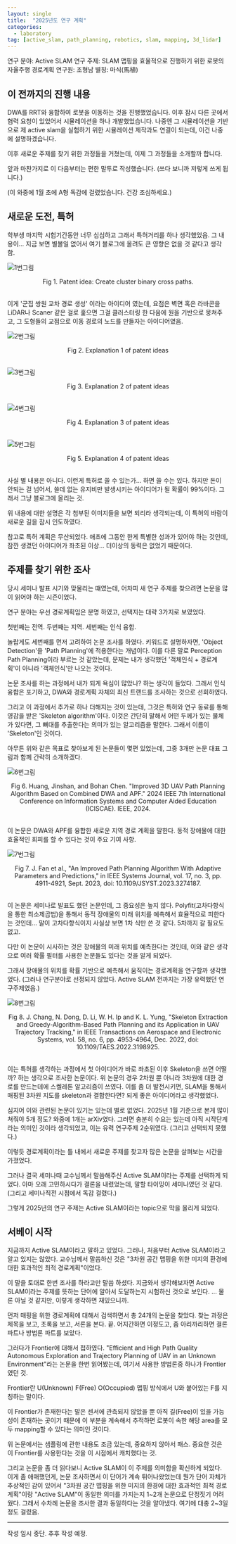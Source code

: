 ```yaml
---
layout: single
title:  "2025년도 연구 계획"
categories:
  - laboratory
tag: [active_slam, path_planning, robotics, slam, mapping, 3d_lidar]
---
```


연구 분야: Active SLAM 
연구 주제: SLAM 맵핑을 효율적으로 진행하기 위한 로봇의 자율주행 경로계획
연구원: 조형남
별칭: 마식(馬植)

## 이 전까지의 진행 내용

DWA를 RRT와 융합하여 로봇을 이동하는 것을 진행했었습니다. 이후 잠시 다른 곳에서 협력 요청이 있었어서 시뮬레이션을 하나 개발했었습니다. 나중엔 그 시뮬레이션을 기반으로 제 active slam을 실험하기 위한 시뮬레이션 제작과도 연결이 되는데, 이건 나중에 설명하겠습니다.

이후 새로운 주제를 찾기 위한 과정들을 거쳤는데, 이제 그 과정들을 소개할까 합니다. 

앞과 마찬가지로 이 다음부터는 편한 말투로 작성했습니다. (쓰다 보니까 저렇게 쓰게 됩니다.)

(이 와중에 1월 초에 A형 독감에 걸렸었습니다. 건강 조심하세요.)


## 새로운 도전, 특허

학부생 마지막 시험기간동안 너무 심심하고 그래서 특허거리를 하나 생각했었음. 그 내용이... 지금 보면 별볼일 없어서 여기 블로그에 올려도 큰 영향은 없을 것 같다고 생각함.

![1번그림](https://raw.githubusercontent.com/aktmdtkd/aktmdtkd.github.io/master/_posts/image/2025-01-22-lab_plan_2025_activeslam/1.png)
<center>Fig 1. Patent idea: Create cluster binary cross paths.</center>  
<br>

이게 '군집 쌍원 교차 경로 생성' 이라는 아이디어 였는데, 요점은 벽면 혹은 라바콘을 LiDAR나 Scaner 같은 걸로 훑으면 그걸 클러스터링 한 다음에 원을 기반으로 뭉쳐주고, 그 도형들의 교점으로 이동 경로의 노드를 만들자는 아이디어였음.

![2번그림](https://raw.githubusercontent.com/aktmdtkd/aktmdtkd.github.io/master/_posts/image/2025-01-22-lab_plan_2025_activeslam/2.png)
<center>Fig 2. Explanation 1 of patent ideas</center>  
<br>

![3번그림](https://raw.githubusercontent.com/aktmdtkd/aktmdtkd.github.io/master/_posts/image/2025-01-22-lab_plan_2025_activeslam/3.png)
<center>Fig 3. Explanation 2 of patent ideas</center>  
<br>

![4번그림](https://raw.githubusercontent.com/aktmdtkd/aktmdtkd.github.io/master/_posts/image/2025-01-22-lab_plan_2025_activeslam/4.png)
<center>Fig 4. Explanation 3 of patent ideas</center>  
<br>

![5번그림](https://raw.githubusercontent.com/aktmdtkd/aktmdtkd.github.io/master/_posts/image/2025-01-22-lab_plan_2025_activeslam/5.png)
<center>Fig 5. Explanation 4 of patent ideas</center>  
<br>

사실 별 내용은 아니다. 이런게 특허로 쓸 수 있는가... 하면 쓸 수는 있다. 하지만 돈이 안되는 걸 넘어서, 쓸데 없는 유지비만 발생시키는 아이디어가 될 확률이 99%이다. 그래서 그냥 블로그에 올리는 것.

위 내용에 대한 설명은 각 첨부된 이미지들을 보면 되리라 생각되는데, 이 특허의 바람이 새로운 길을 잠시 인도하였다.

참고로 특허 계획은 무산되었다. 애초에 그동안 한게 특별한 성과가 있어야 하는 것인데, 잠깐 생겼던 아이디어가 좌초된 이상... 더이상의 동력은 없었기 때문이다.


## 주제를 찾기 위한 조사

당시 세미나 발표 시기와 맞물리는 떄였는데, 어차피 새 연구 주제를 찾으려면 논문을 많이 읽어야 하는 시즌이었다.

연구 분야는 우선 경로계획임은 분명 하였고, 선택지는 대략 3가지로 보였었다.

첫번째는 전역. 두번째는 지역. 세번째는 인식 융합.

놀랍게도 세번째를 먼저 고려하여 논문 조사를 하였다. 키워드로 설명하자면, 'Object Detection'을 'Path Planning'에 적용한다는 개념이다. 이를 다른 말로 Perception Path Planning이라 부르는 것 같았는데, 문제는 내가 생각했던 '객체인식 + 경로계획'이 아니라 '객체인식'만 나오는 것이다.

논문 조사를 하는 과정에서 내가 되게 욕심이 많았나? 하는 생각이 들었다. 그래서 인식 융합은 포기하고, DWA와 경로계획 자체의 최신 트랜드를 조사하는 것으로 선회하였다.

그리고 이 과정에서 추가로 하나 더해지는 것이 있는데, 그것은 특허와 연구 동료를 통해 영감을 받은 'Skeleton algorithm'이다. 이것은 간단히 말해서 어떤 두께가 있는 물체가 있다면, 그 뼈대를 추출한다는 의미가 있는 알고리즘을 말한다. 그래서 이름이 'Skeleton'인 것이다.

아무튼 위와 같은 목표로 찾아보게 된 논문들이 몇편 있었는데, 그중 3개만 논문 대표 그림과 함께 간략히 소개하겠다.

![6번그림](https://raw.githubusercontent.com/aktmdtkd/aktmdtkd.github.io/master/_posts/image/2025-01-22-lab_plan_2025_activeslam/6.png)
<center>Fig 6. Huang, Jinshan, and Bohan Chen. "Improved 3D UAV Path Planning Algorithm Based on Combined DWA and APF." 2024 IEEE 7th International Conference on Information Systems and Computer Aided Education (ICISCAE). IEEE, 2024.</center>
<br>

이 논문은 DWA와 APF를 융합한 새로운 지역 경로 계획을 말한다. 동적 장애물에 대한 효율적인 회피를 할 수 있다는 것이 주요 기여 사항.

![7번그림](https://raw.githubusercontent.com/aktmdtkd/aktmdtkd.github.io/master/_posts/image/2025-01-22-lab_plan_2025_activeslam/7.png)
<center>Fig 7. J. Fan et al., "An Improved Path Planning Algorithm With Adaptive Parameters and Predictions," in IEEE Systems Journal, vol. 17, no. 3, pp. 4911-4921, Sept. 2023, doi: 10.1109/JSYST.2023.3274187.</center>
<br>

이 논문은 세미나로 발표도 했던 논문인데, 그 중요성은 높지 않다. Polyfit(고차다항식을 통한 최소제곱법)을 통해서 동적 장애물의 미래 위치를 예측해서 효율적으로 피한다는 것인데... 말이 고차다항식이지 사실상 보면 1차 식만 쓴 것 같다. 5차까지 갈 필요도 없고.

다만 이 논문이 시사하는 것은 장애물의 미래 위치를 예측한다는 것인데, 이와 같은 생각으로 여러 확률 필터를 사용한 논문들도 있다는 것을 알게 되었다.

그래서 장애물의 위치를 확률 기반으로 예측해서 움직이는 경로계획을 연구할까 생각했었다. (그러나 연구분야로 선정되지 않았다. Active SLAM 전까지는 가장 유력했던 연구주제였음.)

![8번그림](https://raw.githubusercontent.com/aktmdtkd/aktmdtkd.github.io/master/_posts/image/2025-01-22-lab_plan_2025_activeslam/8.png)
<center>Fig 8. J. Chang, N. Dong, D. Li, W. H. Ip and K. L. Yung, "Skeleton Extraction and Greedy-Algorithm-Based Path Planning and its Application in UAV Trajectory Tracking," in IEEE Transactions on Aerospace and Electronic Systems, vol. 58, no. 6, pp. 4953-4964, Dec. 2022, doi: 10.1109/TAES.2022.3198925.</center>
<br>

이는 특허를 생각하는 과정에서 첫 아이디어가 바로 좌초된 이후 Skeleton을 쓰면 어떨까? 하는 생각으로 조사한 논문이다. 위 논문의 경우 2차원 뿐 아니라 3차원에 대한 경로를 만드는데에 스켈레톤 알고리즘이 쓰였다. 이를 좀 더 발전시키면, SLAM을 통해서 매핑된 3차원 지도를 skeleton과 결합한다면? 되게 좋은 아이디어라고 생각했었다. 

심지어 이와 관련된 논문이 있기는 있는데 별로 없었다. 2025년 1월 기준으로 본게 많이 쳐줘야 5개 정도? 와중에 1개는 arXiv였다. 그러면 충분히 수요는 있는데 아직 시작단계라는 의미인 것이라 생각되었고, 이는 유력 연구주제 2순위였다. (그리고 선택되지 못했다.)

이렇듯 경로계획이라는 틀 내에서 새로운 주제를 찾고자 많은 논문을 살펴보는 시간을 가졌었다.

그러나 결국 세미나때 교수님께서 말씀해주신 Active SLAM이라는 주제를 선택하게 되었다. 아마 오래 고민하시다가 결론을 내렸었는데, 말할 타이밍이 세미나였던 것 같다. (그리고 세미나직전 시점에서 독감 걸렸다.)

그렇게 2025년의 연구 주제는 Active SLAM이라는 topic으로 막을 올리게 되었다.


## 서베이 시작

지금까지 Active SLAM이라고 말하고 있었다. 그러나, 처음부터 Active SLAM이라고 알고 있지는 않았다. 교수님께서 말씀하신 것은 "3차원 공간 맵핑을 위한 미지의 환경에 대한 효과적인 최적 경로계획"이었다.

이 말을 토대로 한번 조사를 하라고만 말씀 하셨다. 지금와서 생각해보자면 Active SLAM이라는 주제를 뜻하는 단어에 알아서 도달하는지 시험하신 것으로 보인다. ... 물론 아닐 것 같지만, 이렇게 생각하면 재밌으니까.

먼저 매핑을 위한 경로계획에 대해서 검색하면서 총 24개의 논문을 찾았다. 찾는 과정은 제목을 보고, 초록을 보고, 서론을 본다. 끝. 어지간하면 이정도고, 좀 아리까리하면 결론 파트나 방법론 파트를 보았다.

그러다가 Frontier에 대해서 접하였다. "Efficient and High Path Quality Autonomous Exploration and Trajectory Planning of UAV in an Unknown Environment"라는 논문을 한번 읽어봤는데, 여기서 사용한 방법론중 하나가 Frontier였던 것.

Frontier란 U(Unknown) F(Free) O(Occupied) 맵핑 방식에서 U와 붙어있는 F를 지칭하는 말이다. 

이 Frontier가 존재한다는 말은 센서에 관측되지 않았을 뿐 아직 길(Free)이 있을 가능성이 존재하는 곳이기 때문에 이 부분을 계속해서 추적하면 로봇이 속한 해당 area를 모두 mapping할 수 있다는 의미인 것이다.

위 논문에서는 샘플링에 관한 내용도 조금 있는데, 중요하지 않아서 패스. 중요한 것은 이 Frontier를 사용한다는 것을 이 시점에서 캐치했다는 것.

그리고 논문을 좀 더 읽다보니 Active SLAM이 이 주제를 의미함을 확신하게 되었다. 이게 좀 애매했던게, 논문 조사하면서 이 단어가 계속 튀어나왔었는데 뭔가 단어 자체가 추상적인 감이 있어서 "3차원 공간 맵핑을 위한 미지의 환경에 대한 효과적인 최적 경로계획"이랑 "Active SLAM"이 동일한 의미를 가지는지 1~2개 논문으로 단정짓기 어려웠다. 그래서 수차례 논문을 조사한 결과 동일하다는 것을 알아냈다. 여기에 대충 2~3일 정도 걸렸음.

---

작성 임시 중단. 추후 작성 예정.